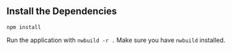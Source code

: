 ## Install the Dependencies ##

	npm install

Run the application with `nwbuild -r .` Make sure you have `nwbuild` installed.